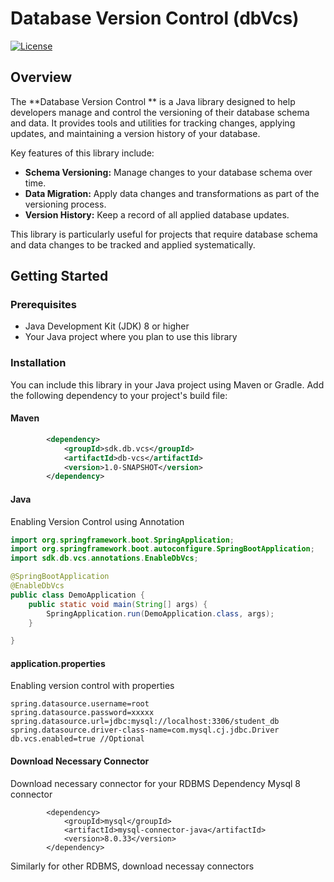 # Database Version Control (dbVcs)

[![License](https://img.shields.io/badge/License-MIT-blue.svg)](LICENSE)

## Overview

The **Database Version Control ** is a Java library designed to help developers manage and control the versioning of their database schema and data. It provides tools and utilities for tracking changes, applying updates, and maintaining a version history of your database.

Key features of this library include:

- **Schema Versioning:** Manage changes to your database schema over time.
- **Data Migration:** Apply data changes and transformations as part of the versioning process.
- **Version History:** Keep a record of all applied database updates.

This library is particularly useful for projects that require database schema and data changes to be tracked and applied systematically.

## Getting Started

### Prerequisites

- Java Development Kit (JDK) 8 or higher
- Your Java project where you plan to use this library

### Installation

You can include this library in your Java project using Maven or Gradle. Add the following dependency to your project's build file:

#### Maven

```xml
		<dependency>
			<groupId>sdk.db.vcs</groupId>
			<artifactId>db-vcs</artifactId>
			<version>1.0-SNAPSHOT</version>
		</dependency>
```
#### Java
 Enabling Version Control using Annotation
```java
import org.springframework.boot.SpringApplication;
import org.springframework.boot.autoconfigure.SpringBootApplication;
import sdk.db.vcs.annotations.EnableDbVcs;

@SpringBootApplication
@EnableDbVcs
public class DemoApplication {
	public static void main(String[] args) {
		SpringApplication.run(DemoApplication.class, args);
	}

}
```

#### application.properties
 Enabling version control with properties

```
spring.datasource.username=root
spring.datasource.password=xxxxx
spring.datasource.url=jdbc:mysql://localhost:3306/student_db
spring.datasource.driver-class-name=com.mysql.cj.jdbc.Driver
db.vcs.enabled=true //Optional
```

#### Download Necessary Connector 

Download necessary connector for your RDBMS
Dependency Mysql 8 connector

```
		<dependency>
			<groupId>mysql</groupId>
			<artifactId>mysql-connector-java</artifactId>
			<version>8.0.33</version>
		</dependency>

```

Similarly for other RDBMS, download necessay connectors
